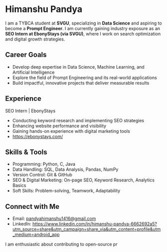 # Himanshu Pandya  

I am a TYBCA student at **SVGU**, specializing in **Data Science** and aspiring to become a **Prompt Engineer**. I am currently gaining industry exposure as an **SEO Intern at EbonyStays (via SVGU)**, where I work on search optimization and digital growth strategies.  



## Career Goals
- Develop deep expertise in Data Science, Machine Learning, and Artificial Intelligence  
- Explore the field of Prompt Engineering and its real-world applications  
- Build impactful, innovative projects that deliver measurable results  



## Experience
SEO Intern | EbonyStays  
- Conducting keyword research and implementing SEO strategies  
- Enhancing website performance and visibility  
- Gaining hands-on experience with digital marketing tools
- https://ebonystays.com/


##  Skills & Tools
- Programming: Python, C, Java  
- Data Handling: SQL, Data Analysis, Pandas, NumPy  
- Version Control: Git & GitHub  
- SEO & Digital Marketing: On-page SEO, Keyword Research, Analytics Basics  
- Soft Skills: Problem-solving, Teamwork, Adaptability  



## Connect with Me
- Email: pandyahimanshu1416@gmail.com
- LinkedIn: https://www.linkedin.com/in/himanshu-pandya-6662692a5?utm_source=share&utm_campaign=share_via&utm_content=profile&utm_medium=android_app 


I am enthusiastic about contributing to open-source pr
